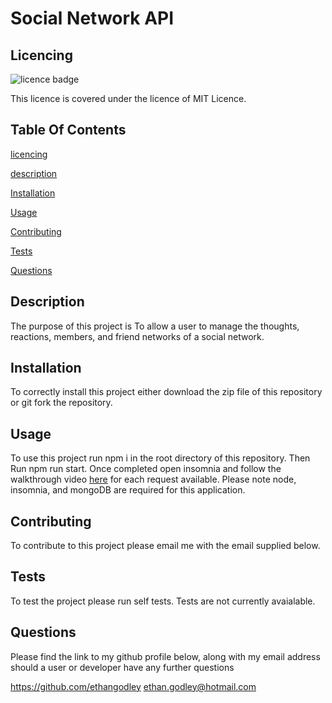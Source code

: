# Social Network API 

## Licencing
![licence badge](https://img.shields.io/badge/licence-MIT%20Licence-brightgreen) 
 
This licence is covered under the licence of MIT Licence. 

## Table Of Contents
[licencing](#licencing) 

[description](#description) 

[Installation](#installation) 

[Usage](#usage) 

[Contributing](#contributing) 

[Tests](#tests) 

[Questions](#questions) 

## Description
The purpose of this project is To allow a user to manage the thoughts, reactions, members, and friend networks of a social network. 

## Installation
To correctly install this project either download the zip file of this repository or git fork the repository.  

## Usage
To use this project run npm i in the root directory of this repository. Then Run npm run start. Once completed open insomnia and follow the walkthrough video [here](https://watch.screencastify.com/v/xwYm4p8ewsOtbE2jRj6u) for each request available. Please note node, insomnia, and mongoDB are required for this application.  

## Contributing 
To contribute to this project please email me with the email supplied below.  

## Tests
To test the project please run self tests. Tests are not currently avaialable.  
 
## Questions 
Please find the link to my github profile below, along with my email address should a user or developer have any further questions 

https://github.com/ethangodley ethan.godley@hotmail.com
